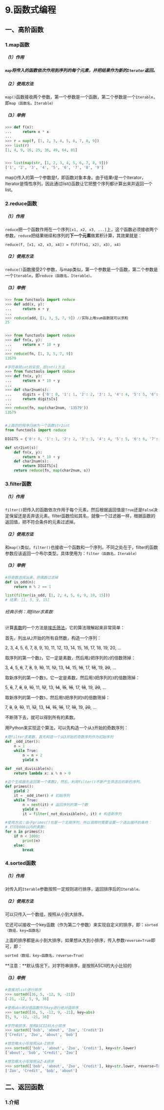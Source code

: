 # 9.函数式编程

## 一、高阶函数

### 1.map函数

##### （1）作用

##### `map`将传入的函数依次作用到序列的每个元素，并把结果作为新的`Iterator`返回。

##### （2）使用方法

`map()`函数接收两个参数，第一个参数是一个函数，第二个参数是一个`Iterable`，即`map（函数名，Iterable）`

##### （3）举例

```py
>>> def f(x):
...     return x * x
...
>>> r = map(f, [1, 2, 3, 4, 5, 6, 7, 8, 9])
>>> list(r)
[1, 4, 9, 16, 25, 36, 49, 64, 81]


>>> list(map(str, [1, 2, 3, 4, 5, 6, 7, 8, 9]))
['1', '2', '3', '4', '5', '6', '7', '8', '9']
```

map\(\)传入的第一个参数是f，即函数对象本身。由于结果r是一个Iterator，Iterator是惰性序列，因此通过list\(\)函数让它把整个序列都计算出来并返回一个list。

### 2.reduce函数

##### （1）作用

`reduce`把一个函数作用在一个序列`[x1, x2, x3, ...]`上，这个函数必须接收两个参数，`reduce`把结果继续和序列的**下一个元素**做累积计算，其效果就是：

```
reduce(f, [x1, x2, x3, x4]) = f(f(f(x1, x2), x3), x4)
```

##### （2）使用方法

`reduce()`函数接受2个参数，与map类似，第一个参数是一个函数，第二个参数是一个`Iterable`，即`reduce（函数名，Iterable）。`

##### （3）举例

```py
>>> from functools import reduce
>>> def add(x, y):
...     return x + y
...
>>> reduce(add, [1, 3, 5, 7, 9]) //实际上用sum函数就可以求和
25


>>> from functools import reduce
>>> def fn(x, y):
...     return x * 10 + y
...
>>> reduce(fn, [1, 3, 5, 7, 9])
13579
```

```py
#字符串转int的实现，即int()方法
>>> from functools import reduce
>>> def fn(x, y):
...     return x * 10 + y
...
>>> def char2num(s):
...     digits = {'0': 0, '1': 1, '2': 2, '3': 3, '4': 4, '5': 5, '6': 6, '7': 7, '8': 8, '9': 9}
...     return digits[s]
...
>>> reduce(fn, map(char2num, '13579'))
13579


#上面的的程序归纳为一个函数str2int
from functools import reduce

DIGITS = {'0': 0, '1': 1, '2': 2, '3': 3, '4': 4, '5': 5, '6': 6, '7': 7, '8': 8, '9': 9}

def str2int(s):
    def fn(x, y):
        return x * 10 + y
    def char2num(s):
        return DIGITS[s]
    return reduce(fn, map(char2num, s))
```

### 3.filter函数

##### （1）作用

`filter()`把传入的函数依次作用于每个元素，然后根据返回值是`True`还是`False`决定保留还是丢弃该元素。filter函数恰如其名，就像一个过滤器一样，根据函数的返回值，把不符合条件的元素过滤掉。

##### （2）使用方法

和`map()`类似，`filter()`也接收一个函数和一个序列。不同之处在于，filter的函数参数应该返回一个布尔类型。具体使用为：`filter（函数名，Iterable）`

##### （3）举例

```py
#将奇数选择出来，把偶数过滤掉
def is_odd(n):
    return n % 2 == 1

list(filter(is_odd, [1, 2, 4, 5, 6, 9, 10, 15]))
# 结果: [1, 5, 9, 15]
```

###### 经典示例：用filter求素数

计算[素数](http://baike.baidu.com/view/10626.htm)的一个方法是[埃氏筛法](http://baike.baidu.com/view/3784258.htm)，它的算法理解起来非常简单：

首先，列出从`2`开始的所有自然数，构造一个序列：

2, 3, 4, 5, 6, 7, 8, 9, 10, 11, 12, 13, 14, 15, 16, 17, 18, 19, 20, ...

取序列的第一个数`2`，它一定是素数，然后用`2`把序列的`2`的倍数筛掉：

3, ~~4~~, 5, ~~6~~, 7, ~~8~~, 9, ~~10~~, 11, ~~12~~, 13, ~~14~~, 15, ~~16~~, 17, ~~18~~, 19, ~~20~~, ...

取新序列的第一个数`3`，它一定是素数，然后用`3`把序列的`3`的倍数筛掉：

5, ~~6~~, 7, ~~8~~, ~~9~~, ~~10~~, 11, ~~12~~, 13, ~~14~~, ~~15~~, ~~16~~, 17, ~~18~~, 19, ~~20~~, ...

取新序列的第一个数`5`，然后用`5`把序列的`5`的倍数筛掉：

7, ~~8~~, ~~9~~, ~~10~~, 11, ~~12~~, 13, ~~14~~, ~~15~~, ~~16~~, 17, ~~18~~, 19, ~~20~~, ...

不断筛下去，就可以得到所有的素数。

用Python来实现这个算法，可以先构造一个从`3`开始的奇数序列：

```py
#用filter求素数，首先构造一个从3开始的奇数序列作为初始序列
def _odd_iter():
    n = 1
    while True:
        n = n + 2
        yield n

def _not_divisible(n):
    return lambda x: x % n > 0

#这个生成器先返回第一个素数2，然后，利用filter()不断产生筛选后的新的序列。 
def primes():
    yield 2
    it = _odd_iter() # 初始序列
    while True:
        n = next(it) # 返回序列的第一个数
        yield n
        it = filter(_not_divisible(n), it) # 构造新序列

#使用方法：由于primes()也是一个无限序列，所以调用时需要设置一个退出循环的条件：
# 打印1000以内的素数:
for n in primes():
    if n < 1000:
        print(n)
    else:
        break
```

### 4.sorted函数

##### （1）作用

对传入的`Iterable`参数按照一定规则进行排序，返回排序后的`Iterable。`

##### （2）使用方法

可以只传入一个数组，按照从小到大排序。

它还可以接收一个key函数（作为第二个参数）来实现自定义的排序，即：`sorted（数组，key=函数名）`

上面的排序都是从小到大排序，如果想从大到小排序，传入参数`reverse=True`即可，即：

```py
sorted（数组，key=函数名，reverse=True）
```

**注意：**默认情况下，对字符串排序，是按照ASCII的大小比较的

##### （3）举例

```py
#直接对list进行排序
>>> sorted([36, 5, -12, 9, -21])
[-21, -12, 5, 9, 36]

#使用abs绝对值函数作为key进行绝对值排序
>>> sorted([36, 5, -12, 9, -21], key=abs)
[5, 9, -12, -21, 36]

#字符串排序，按照ASCII码大小排序
>>> sorted(['bob', 'about', 'Zoo', 'Credit'])
['Credit', 'Zoo', 'about', 'bob']

#想忽略大小写按照从A-Z排序
>>> sorted(['bob', 'about', 'Zoo', 'Credit'], key=str.lower)
['about', 'bob', 'Credit', 'Zoo']

#想忽略大小写按照从Z-A排序
>>> sorted(['bob', 'about', 'Zoo', 'Credit'], key=str.lower, reverse=True)
['Zoo', 'Credit', 'bob', 'about']
```

## 二、返回函数

### 1.介绍





